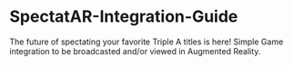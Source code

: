 # SpectatAR-Integration-Guide
The future of spectating your favorite Triple A titles is here! Simple Game integration to be broadcasted and/or viewed in Augmented Reality. 

